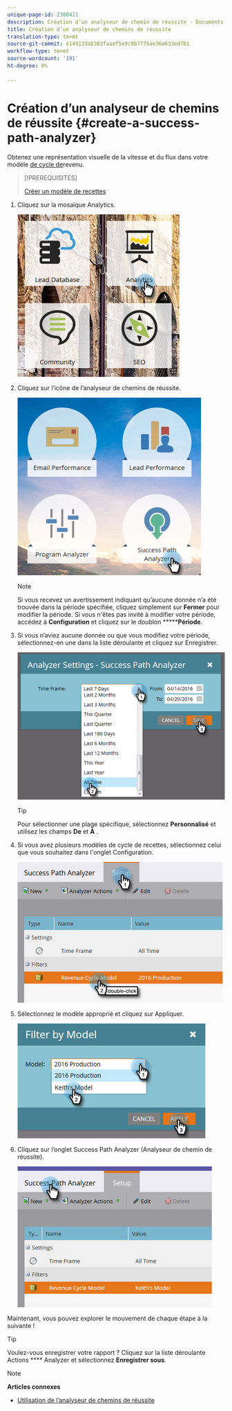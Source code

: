 ```yaml
---
unique-page-id: 2360411
description: Création d’un analyseur de chemin de réussite - Documents marketing - Documentation du produit
title: Création d’un analyseur de chemins de réussite
translation-type: tm+mt
source-git-commit: e149133a5383faaef5e9c9b7775ae36e633ed7b1
workflow-type: tm+mt
source-wordcount: '191'
ht-degree: 0%

---
```



# Création d’un analyseur de chemins de réussite {#create-a-success-path-analyzer}

Obtenez une représentation visuelle de la vitesse et du flux dans votre modèle [de cycle de](http://docs.marketo.com/display/docs/revenue+cycle+analytics)revenu.

>[!PREREQUISITES]
>
>[Créer un modèle de recettes](create-a-new-revenue-model.md)

1. Cliquez sur la mosaïque Analytics.

   ![](assets/one.png)

1. Cliquez sur l’icône de l’analyseur de chemins de réussite.

   ![](assets/two.png)

   >[!NOTE]
   >
   >Si vous recevez un avertissement indiquant qu’aucune donnée n’a été trouvée dans la période spécifiée, cliquez simplement sur **Fermer** pour modifier la période. Si vous n&#39;êtes pas invité à modifier votre période, accédez à **Configuration** et cliquez sur le doublon *******Période**.

1. Si vous n’aviez aucune donnée ou que vous modifiez votre période, sélectionnez-en une dans la liste déroulante et cliquez sur Enregistrer.

   ![](assets/timeframe.png)

   >[!TIP]
   >
   >Pour sélectionner une plage spécifique, sélectionnez **Personnalisé** et utilisez les champs **De** et **À** .

1. Si vous avez plusieurs modèles de cycle de recettes, sélectionnez celui que vous souhaitez dans l&#39;onglet Configuration.

   ![](assets/four.png)

1. Sélectionnez le modèle approprié et cliquez sur Appliquer.

   ![](assets/five.png)

1. Cliquez sur l’onglet Success Path Analyzer (Analyseur de chemin de réussite).

   ![](assets/success-tab.png)

Maintenant, vous pouvez explorer le mouvement de chaque étape à la suivante !

>[!TIP]
>
>Voulez-vous enregistrer votre rapport ? Cliquez sur la liste déroulante Actions **** Analyzer et sélectionnez **Enregistrer sous**.

>[!NOTE]
>
>**Articles connexes**
>
>* [Utilisation de l’analyseur de chemins de réussite](using-the-success-path-analyzer.md)

>



